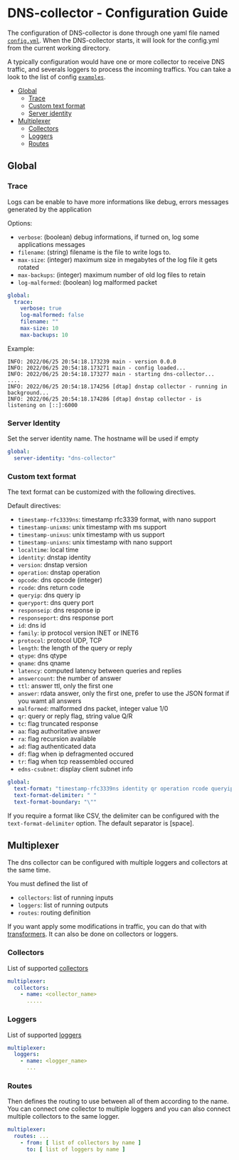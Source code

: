 # DNS-collector - Configuration Guide

The configuration of DNS-collector is done through one yaml file named [`config.yml`](https://github.com/dmachard/go-dnscollector/blob/main/config.yml). When the DNS-collector starts, it will look for the config.yml from the current working directory. 

A typically configuration would have one or more collector to receive DNS traffic, and severals loggers to process the
incoming traffics. You can take a look to the list of config [`examples`](https://github.com/dmachard/go-dns-collector#examples).


- [Global](#global)
  - [Trace](#trace)
  - [Custom text format](#custom-text-format)
  - [Server identity](#server-identity)
- [Multiplexer](#multiplexer)
  - [Collectors](#collectors)
  - [Loggers](#loggers)
  - [Routes](#routes)


## Global

### Trace

Logs can be enable to have more informations like debug, errors messages generated by the application

Options:
- `verbose`: (boolean) debug informations, if turned on, log some applications messages
- `filename`: (string) filename is the file to write logs to.
- `max-size`: (integer) maximum size in megabytes of the log file it gets rotated
- `max-backups`: (integer) maximum number of old log files to retain
- `log-malformed`: (boolean) log malformed packet

```yaml
global:
  trace:
    verbose: true
    log-malformed: false
    filename: ""
    max-size: 10
    max-backups: 10
```

Example:

```
INFO: 2022/06/25 20:54:18.173239 main - version 0.0.0
INFO: 2022/06/25 20:54:18.173271 main - config loaded...
INFO: 2022/06/25 20:54:18.173277 main - starting dns-collector...
....
INFO: 2022/06/25 20:54:18.174256 [dtap] dnstap collector - running in background...
INFO: 2022/06/25 20:54:18.174286 [dtap] dnstap collector - is listening on [::]:6000
```
### Server Identity

Set the server identity name. The hostname will be used if empty

```yaml
global:
  server-identity: "dns-collector"
```

### Custom text format

The text format can be customized with the following directives.

Default directives:
- `timestamp-rfc3339ns`: timestamp rfc3339 format, with nano support
- `timestamp-unixms`: unix timestamp with ms support
- `timestamp-unixus`: unix timestamp with us support
- `timestamp-unixns`: unix timestamp with nano support
- `localtime`: local time
- `identity`: dnstap identity
- `version`: dnstap version
- `operation`: dnstap operation
- `opcode`: dns opcode (integer)
- `rcode`: dns return code
- `queryip`: dns query ip
- `queryport`: dns query port
- `responseip`: dns response ip
- `responseport`: dns response port
- `id`: dns id
- `family`: ip protocol version INET or INET6
- `protocol`: protocol UDP, TCP
- `length`: the length of the query or reply
- `qtype`: dns qtype
- `qname`: dns qname
- `latency`: computed latency between queries and replies
- `answercount`: the number of answer
- `ttl`: answer ttl, only the first one
- `answer`: rdata answer, only the first one, prefer to use the JSON format if you wamt all answers
- `malformed`: malformed dns packet, integer value 1/0
- `qr`: query or reply flag, string value Q/R
- `tc`: flag truncated response
- `aa`: flag authoritative answer
- `ra`: flag recursion available
- `ad`: flag authenticated data
- `df`: flag when ip defragmented occured
- `tr`: flag when tcp reassembled occured
- `edns-csubnet`: display client subnet info

```yaml
global:
  text-format: "timestamp-rfc3339ns identity qr operation rcode queryip queryport family protocol length qname qtype latency ttl"
  text-format-delimiter: " "
  text-format-boundary: "\""
```

If you require a format like CSV, the delimiter can be configured with the `text-format-delimiter` option.
The default separator is [space].

## Multiplexer

The dns collector can be configured with multiple loggers and collectors at the same time.

You must defined the list of 
- `collectors`: list of running inputs
- `loggers`: list of running outputs
- `routes`: routing definition

If you want apply some modifications in traffic, you can do that with [transformers](/doc/transformers.md). 
It can also be done on collectors or loggers.

### Collectors

List of supported [collectors](/doc/collectors.md)

```yaml
multiplexer:
  collectors: 
    - name: <collector_name>
      .....
```

### Loggers

List of supported [loggers](/doc/loggers.md)

```yaml
multiplexer:
  loggers: 
    - name: <logger_name>
      ...
```

### Routes

Then defines the routing to use between all of them according to the name.
You can connect one collector to multiple loggers and you can also
connect multiple collectors to the same logger.

```yaml
multiplexer:
  routes: ...
    - from: [ list of collectors by name ]
      to: [ list of loggers by name ]
```
